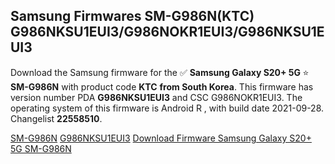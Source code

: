 <h2>Samsung Firmwares SM-G986N(KTC) G986NKSU1EUI3/G986NOKR1EUI3/G986NKSU1EUI3</h2>
Download the Samsung firmware for the ✅ <strong>Samsung Galaxy S20+ 5G </strong> ⭐ <strong>SM-G986N</strong> with product code <strong>KTC</strong> <strong> from South Korea</strong>. This firmware has version number PDA <strong>G986NKSU1EUI3</strong> and CSC G986NOKR1EUI3. The operating system of this firmware is Android R , with build date 2021-09-28. Changelist <strong>22558510</strong>.


[SM-G986N](https://samfirm.shop/samsung/model/SM-G986N)
[G986NKSU1EUI3](https://samfirm.shop/samsung/pda/G986NKSU1EUI3)
[Download Firmware Samsung Galaxy S20+ 5G SM-G986N](https://samfirm.shop/samsung/firmware/461490)

